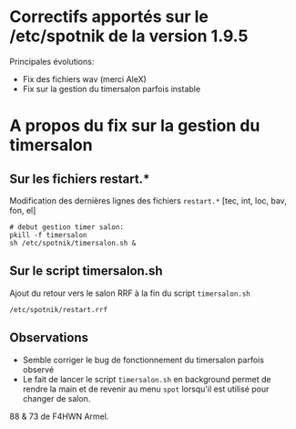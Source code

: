 # Correctifs apportés sur le /etc/spotnik de la version 1.9.5

Principales évolutions:

- Fix des fichiers wav (merci AleX)
- Fix sur la gestion du timersalon parfois instable

# A propos du fix sur la gestion du timersalon

## Sur les fichiers restart.*

Modification des dernières lignes des fichiers `restart.*` [tec, int, loc, bav, fon, el]

```
# debut gestion timer salon:
pkill -f timersalon
sh /etc/spotnik/timersalon.sh &
```

## Sur le script timersalon.sh

Ajout du retour vers le salon RRF à la fin du script `timersalon.sh`

```
/etc/spotnik/restart.rrf
```

## Observations

- Semble corriger le bug de fonctionnement du timersalon parfois observé
- Le fait de lancer le script `timersalon.sh` en background permet de rendre la main et de revenir au menu `spot` lorsqu'il est utilisé pour changer de salon.

88 & 73 de F4HWN Armel.
